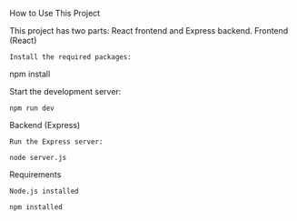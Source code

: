  How to Use This Project

This project has two parts: React frontend and Express backend.
  Frontend (React)

    Install the required packages:

npm install

Start the development server:

    npm run dev

 Backend (Express)

    Run the Express server:

    node server.js

  Requirements

    Node.js installed

    npm installed
